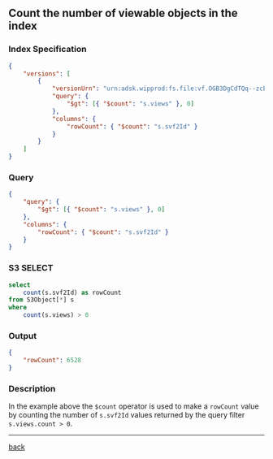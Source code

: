 ## Count the number of viewable objects in the index

### Index Specification

```json
{
    "versions": [
        {
            "versionUrn": "urn:adsk.wipprod:fs.file:vf.OGB3DgCdTQq--zcEsvlm6A?version=1",
            "query": {
                "$gt": [{ "$count": "s.views" }, 0]
            },
            "columns": {
                "rowCount": { "$count": "s.svf2Id" }
            }
        }
    ]
}
```

### Query

```json
{
    "query": {
        "$gt": [{ "$count": "s.views" }, 0]
    },
    "columns": {
        "rowCount": { "$count": "s.svf2Id" }
    }
}
```

### S3 SELECT

```sql
select 
    count(s.svf2Id) as rowCount 
from S3Object[*] s 
where 
    count(s.views) > 0
```

### Output

```json
{
    "rowCount": 6528
}
```

### Description 

In the example above the `$count` operator is used to make a `rowCount` value by counting the number of `s.svf2Id` values returned by the query filter `s.views.count > 0`.

---
[back](../README.md)